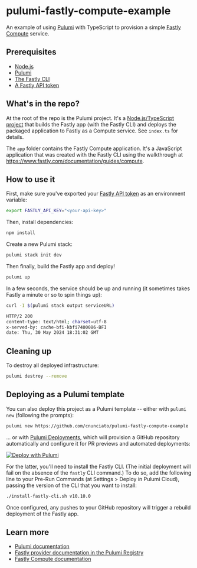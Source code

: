 # pulumi-fastly-compute-example

An example of using [Pulumi](https://www.pulumi.com/) with TypeScript to provision a simple [Fastly Compute](https://www.fastly.com/documentation/guides/compute/) service.

## Prerequisites

* [Node.js](https://nodejs.org/en/download/package-manager)
* [Pulumi](https://www.pulumi.com/docs/install/)
* [The Fastly CLI](https://www.fastly.com/documentation/reference/tools/cli/)
* [A Fastly API token](https://docs.fastly.com/en/guides/using-api-tokens#creating-api-tokens)

## What's in the repo?

At the root of the repo is the Pulumi project. It's a [Node.js/TypeScript project](https://www.pulumi.com/docs/languages-sdks/javascript/) that builds the Fastly app (with the Fastly CLI) and deploys the packaged application to Fastly as a Compute service. See `index.ts` for details.

The `app` folder contains the Fastly Compute application. It's a JavaScript application that was created with the Fastly CLI using the walkthrough at https://www.fastly.com/documentation/guides/compute.

## How to use it

First, make sure you've exported your [Fastly API token](https://docs.fastly.com/en/guides/using-api-tokens#creating-api-tokens) as an environment variable:

```bash
export FASTLY_API_KEY="<your-api-key>"
```

Then, install dependencies:

```bash
npm install
```

Create a new Pulumi stack:

```bash
pulumi stack init dev
```

Then finally, build the Fastly app and deploy!

```bash
pulumi up
```

In a few seconds, the service should be up and running (it sometimes takes Fastly a minute or so to spin things up):

```bash
curl -I $(pulumi stack output serviceURL)

HTTP/2 200
content-type: text/html; charset=utf-8
x-served-by: cache-bfi-kbfi7400086-BFI
date: Thu, 30 May 2024 18:31:02 GMT
```

## Cleaning up

To destroy all deployed infrastructure:

```bash
pulumi destroy --remove
```

## Deploying as a Pulumi template

You can also deploy this project as a Pulumi template -- either with `pulumi new` (following the prompts):

```bash
pulumi new https://github.com/cnunciato/pulumi-fastly-compute-example
```

... or with [Pulumi Deployments](https://www.pulumi.com/docs/pulumi-cloud/deployments/), which will provision a GitHub repository automatically and configure it for PR previews and automated deployments:

[![Deploy with Pulumi](https://get.pulumi.com/new/button.svg)](https://app.pulumi.com/new?template=https://github.com/cnunciato/pulumi-fastly-compute-example)

For the latter, you'll need to install the Fastly CLI. (The initial deployment will fail on the absence of the `fastly` CLI command.) To do so, add the following line to your Pre-Run Commands (at Settings > Deploy in Pulumi Cloud), passing the version of the CLI that you want to install:

```bash
./install-fastly-cli.sh v10.10.0
```

Once configured, any pushes to your GitHub repository will trigger a rebuild deployment of the Fastly app.

## Learn more

* [Pulumi documentation](https://www.pulumi.com/docs/)
* [Fastly provider documentation in the Pulumi Registry](https://www.pulumi.com/registry/packages/fastly/)
* [Fastly Compute documentation](https://docs.fastly.com/products/compute)

